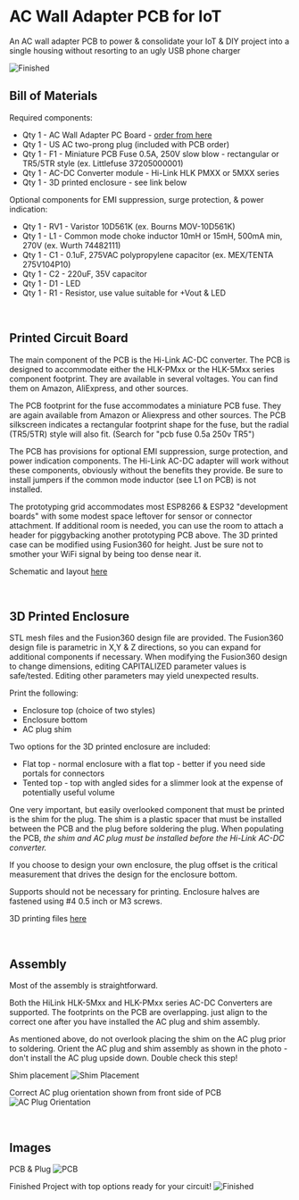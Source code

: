 # AC Wall Adapter PCB for IoT
An AC wall adapter PCB to power &amp; consolidate your IoT & DIY project into a single housing without resorting to an ugly USB phone charger

![Finished](images/finished_with_top_options.jpg)
<br>

## Bill of Materials



Required components:
- Qty 1 - AC Wall Adapter PC Board - [order from here](https://www.tindie.com/products/shencentral/ac-wall-adapter-pcb-for-iot-projects-us-plug/)
- Qty 1 - US AC two-prong plug (included with PCB order)
- Qty 1 - F1 - Miniature PCB Fuse 0.5A, 250V slow blow - rectangular or TR5/5TR style (ex. Littlefuse 37205000001)
- Qty 1 - AC-DC Converter module - Hi-Link HLK PMXX or 5MXX series
- Qty 1 - 3D printed enclosure - see link below

  
Optional components for EMI suppression, surge protection, & power indication:
- Qty 1 - RV1 - Varistor 10D561K (ex. Bourns MOV-10D561K)
- Qty 1 - L1 - Common mode choke inductor 10mH or 15mH, 500mA min, 270V (ex. Wurth 74482111)
- Qty 1 - C1 - 0.1uF, 275VAC polypropylene capacitor (ex. MEX/TENTA 275V104P10)
- Qty 1 - C2 - 220uF, 35V capacitor
- Qty 1 - D1 - LED
- Qty 1 - R1 - Resistor, use value suitable for +Vout & LED


<br>

## Printed Circuit Board

The main component of the PCB is the Hi-Link AC-DC converter.  The PCB is designed to accommodate either the HLK-PMxx or the HLK-5Mxx series component footprint.  They are available in several voltages.  You can find them on Amazon, AliExpress, and other sources.

The PCB footprint for the fuse accommodates a miniature PCB fuse.  They are again available from Amazon or Aliexpress and other sources.  The PCB silkscreen indicates a rectangular footprint shape for the fuse, but the radial (TR5/5TR) style will also fit.  (Search for "pcb fuse 0.5a 250v TR5")

The PCB has provisions for optional EMI suppression, surge protection, and power indication components.  The Hi-Link AC-DC adapter will work without these components, obviously without the benefits they provide.  Be sure to install jumpers if the common mode inductor (see L1 on PCB) is not installed.

The prototyping grid accommodates most ESP8266 & ESP32 "development boards" with some modest space leftover for sensor or connector attachment.  If additional room is needed, you can use the room to attach a header for piggybacking another prototyping PCB above.  The 3D printed case can be modified using Fusion360 for height.  Just be sure not to smother your WiFi signal by being too dense near it.

Schematic and layout [here](https://github.com/heyitsyang/AC-Wall-Adapter-PCB/tree/main/Schematic_and_Layout)


<br>

## 3D Printed Enclosure

STL mesh files and the Fusion360 design file are provided.  The Fusion360 design file is parametric in X,Y & Z directions, so you can expand for additional components if necessary.  When modifying the Fusion360 design to change dimensions, editing CAPITALIZED parameter values is safe/tested.  Editing other parameters may yield unexpected results.

Print the following:
- Enclosure top (choice of two styles)
- Enclosure bottom
- AC plug shim

Two options for the 3D printed enclosure are included:
- Flat top - normal enclosure with a flat top - better if you need side portals for connectors
- Tented top - top with angled sides for a slimmer look at the expense of potentially useful volume

One very important, but easily overlooked component that must be printed is the shim for the plug.  The shim is a plastic spacer that must be installed between the PCB and the plug before soldering the plug.  When populating the PCB, *the shim and AC plug must be installed before the Hi-Link AC-DC converter.*  

If you choose to design your own enclosure, the plug offset is the critical measurement that drives the design for the enclosure bottom.

Supports should not be necessary for printing.  Enclosure halves are fastened using #4 0.5 inch or M3 screws.

3D printing files [here](https://github.com/heyitsyang/AC-Wall-Adapter-PCB-for-IoT/tree/main/3D_Printed_Enclosure)

<br>

## Assembly

Most of the assembly is straightforward.  

Both the HiLink HLK-5Mxx and HLK-PMxx series AC-DC Converters are supported.  The footprints on the PCB are overlapping. just align to the correct one after you have installed the AC plug and shim assembly.

As mentioned above, do not overlook placing the shim on the AC plug prior to soldering. Orient the AC plug and shim assembly as shown in the photo - don't install the AC plug upside down.  Double check this step!

Shim placement
![Shim Placement](images/shim_placement.jpg)

Correct AC plug orientation shown from front side of PCB
![AC Plug Orientation](images/shim_orientation.jpg)


<br>

## Images

PCB & Plug
![PCB](images/stuffed_notstuffed.jpg)

Finished Project with top options ready for your circuit!
![Finished](images/finished_with_top_options.jpg)

